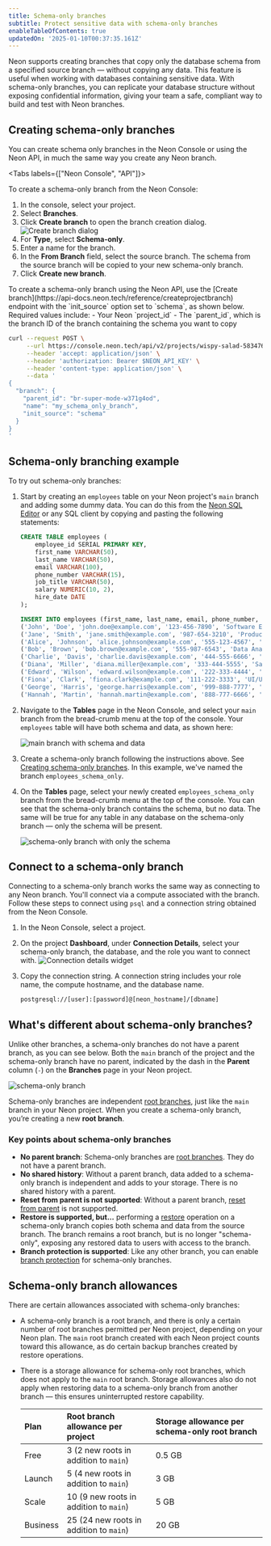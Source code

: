 ```yaml
---
title: Schema-only branches
subtitle: Protect sensitive data with schema-only branches
enableTableOfContents: true
updatedOn: '2025-01-10T00:37:35.161Z'
---
```


<EarlyAccess />

Neon supports creating branches that copy only the database schema from a specified source branch — without copying any data. This feature is useful when working with databases containing sensitive data. With schema-only branches, you can replicate your database structure without exposing confidential information, giving your team a safe, compliant way to build and test with Neon branches.

## Creating schema-only branches

You can create schema only branches in the Neon Console or using the Neon API, in much the same way you create any Neon branch.

<Tabs labels={["Neon Console", "API"]}>

<TabItem>
To create a schema-only branch from the Neon Console:

1. In the console, select your project.
2. Select **Branches**.
3. Click **Create branch** to open the branch creation dialog.
   ![Create branch dialog](/docs/manage/create_branch.png)
4. For **Type**, select **Schema-only**.
4. Enter a name for the branch.
5. In the **From Branch** field, select the source branch. The schema from the source branch will be copied to your new schema-only branch. 
6. Click **Create new branch**.
</TabItem>

<TabItem>
To create a schema-only branch using the Neon API, use the [Create branch](https://api-docs.neon.tech/reference/createprojectbranch) endpoint with the `init_source` option set to `schema`, as shown below. Required values include:
- Your Neon `project_id`
- The `parent_id`, which is the branch ID of the branch containing the schema you want to copy

```bash
curl --request POST \
     --url https://console.neon.tech/api/v2/projects/wispy-salad-58347608/branches \
     --header 'accept: application/json' \
     --header 'authorization: Bearer $NEON_API_KEY' \
     --header 'content-type: application/json' \
     --data '
{
  "branch": {
    "parent_id": "br-super-mode-w371g4od",
    "name": "my_schema_only_branch",
    "init_source": "schema"
  }
}
'
```
</TabItem>

</Tabs>


## Schema-only branching example

To try out schema-only branches:

1. Start by creating  an `employees` table on your Neon project's `main` branch and adding some dummy data. You can do this from the [Neon SQL Editor](/docs/get-started-with-neon/query-with-neon-sql-editor) or any SQL client by copying and pasting the following statements:

    ```sql
    CREATE TABLE employees (
        employee_id SERIAL PRIMARY KEY,
        first_name VARCHAR(50),
        last_name VARCHAR(50),
        email VARCHAR(100),
        phone_number VARCHAR(15),
        job_title VARCHAR(50),
        salary NUMERIC(10, 2),
        hire_date DATE
    );

    INSERT INTO employees (first_name, last_name, email, phone_number, job_title, salary, hire_date) VALUES
    ('John', 'Doe', 'john.doe@example.com', '123-456-7890', 'Software Engineer', 95000.00, '2020-01-15'),
    ('Jane', 'Smith', 'jane.smith@example.com', '987-654-3210', 'Product Manager', 110000.00, '2019-03-22'),
    ('Alice', 'Johnson', 'alice.johnson@example.com', '555-123-4567', 'HR Specialist', 65000.00, '2021-06-10'),
    ('Bob', 'Brown', 'bob.brown@example.com', '555-987-6543', 'Data Analyst', 78000.00, '2018-09-05'),
    ('Charlie', 'Davis', 'charlie.davis@example.com', '444-555-6666', 'Marketing Manager', 95000.00, '2017-11-14'),
    ('Diana', 'Miller', 'diana.miller@example.com', '333-444-5555', 'Sales Representative', 72000.00, '2022-04-18'),
    ('Edward', 'Wilson', 'edward.wilson@example.com', '222-333-4444', 'DevOps Engineer', 98000.00, '2020-12-03'),
    ('Fiona', 'Clark', 'fiona.clark@example.com', '111-222-3333', 'UI/UX Designer', 85000.00, '2016-08-29'),
    ('George', 'Harris', 'george.harris@example.com', '999-888-7777', 'Financial Analyst', 90000.00, '2021-01-11'),
    ('Hannah', 'Martin', 'hannah.martin@example.com', '888-777-6666', 'Backend Developer', 92000.00, '2019-07-23');
    ```

2. Navigate to the **Tables** page in the Neon Console, and select your `main` branch from the bread-crumb menu at the top of the console. Your `employees` table will have both schema and data, as shown here:

    ![main branch with schema and data](/docs/guides/schema-data-branch.png)

3. Create a schema-only branch following the instructions above. See [Creating schema-only branches](#creating-schema-only-branches). In this example, we've named the branch `employees_schema_only`.

4. On the **Tables** page, select your newly created `employees_schema_only` branch from the bread-crumb menu at the top of the console. You can see that the schema-only branch contains the schema, but no data. The same will be true for any table in any database on the schema-only branch — only the schema will be present.

    ![schema-only branch with only the schema](/docs/guides/schema-only-branch.png)

## Connect to a schema-only branch

Connecting to a schema-only branch works the same way as connecting to any Neon branch. You'll connect via a compute associated with the branch. Follow these steps to connect using `psql` and a connection string obtained from the Neon Console.

1. In the Neon Console, select a project.
2. On the project **Dashboard**, under **Connection Details**, select your schema-only branch, the database, and the role you want to connect with.
   ![Connection details widget](/docs/guides/schema_only_branch_connect.png)
3. Copy the connection string. A connection string includes your role name, the compute hostname, and the database name.

    ```bash shouldWrap
    postgresql://[user]:[password]@[neon_hostname]/[dbname]
    ```

## What's different about schema-only branches?

Unlike other branches, a schema-only branches do not have a parent branch, as you can see below. Both the `main` branch of the project and the schema-only branch have no parent, indicated by the dash in the **Parent** column (`-`) on the **Branches** page in your Neon project.

![schema-only branch](/docs/guides/schema_only_no_parent.png)

Schema-only branches are independent [root branches](/docs/reference/glossary#root-branch), just like the `main` branch in your Neon project. When you create a schema-only branch, you’re creating a new **root branch**. 

### Key points about schema-only branches

- **No parent branch**: Schema-only branches are [root branches](/docs/reference/glossary#root-branch). They do not have a parent branch. 
- **No shared history**: Without a parent branch, data added to a schema-only branch is independent and adds to your storage. There is no shared history with a parent.
- **Reset from parent is not supported**: Without a parent branch, [reset from parent](/docs/manage/branches#reset-a-branch-from-parent) is not supported.
- **Restore is supported, but...** performing a [restore](/docs/guides/branch-restore) operation on a schema-only branch copies both schema and data from the source branch. The branch remains a root branch, but is no longer "schema-only", exposing any restored data to users with access to the branch.
- **Branch protection is supported**: Like any other branch, you can enable [branch protection](/docs/guides/protected-branches) for schema-only branches.

## Schema-only branch allowances

There are certain allowances associated with schema-only branches:

- A schema-only branch is a root branch, and there is only a certain number of root branches permitted per Neon project, depending on your Neon plan. The `main` root branch created with each Neon project counts toward this allowance, as do certain backup branches created by restore operations. 
- There is a storage allowance for schema-only root branches, which does not apply to the `main` root branch. Storage allowances also do not apply when restoring data to a schema-only branch from another branch — this ensures uninterrupted restore capability.

  | Plan       | Root branch allowance per project        | Storage allowance per schema-only root branch     |
  |:-----------|:-----------------------------------------|:--------------------------------------------------|
  | Free       | 3 (2 new roots in addition to `main`)      | 0.5 GB                                          |
  | Launch     | 5 (4 new roots in addition to `main`)      | 3 GB                                            |
  | Scale      | 10 (9 new roots in addition to `main`)     | 5 GB                                            |
  | Business   | 25 (24 new roots in addition to `main`)    | 20 GB                                           |

